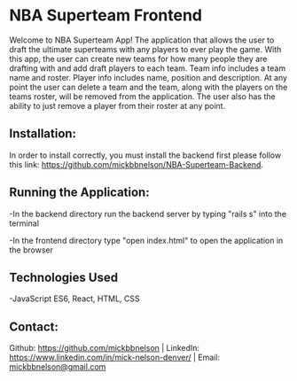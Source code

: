 # NBA Superteam Frontend

Welcome to NBA Superteam App!  The application that allows the user to draft the ultimate superteams with any players to ever play the game.  With this app, the user can create new teams for how many people they are drafting with and add draft players to each team.  Team info includes a team name and roster.  Player info includes name, position and description.  At any point the user can delete a team and the team, along with the players on the teams roster, will be removed from the application.  The user also has the ability to just remove a player from their roster at any point.

## Installation:
In order to install correctly, you must install the backend first please follow this link: https://github.com/mickbbnelson/NBA-Superteam-Backend.

## Running the Application:

-In the backend directory run the backend server by typing "rails s" into the terminal 

-In the frontend directory type "open index.html" to open the application in the browser

## Technologies Used

-JavaScript ES6, React, HTML, CSS

## Contact:

Github: https://github.com/mickbbnelson | LinkedIn: https://www.linkedin.com/in/mick-nelson-denver/ | Email: mickbbnelson@gmail.com
